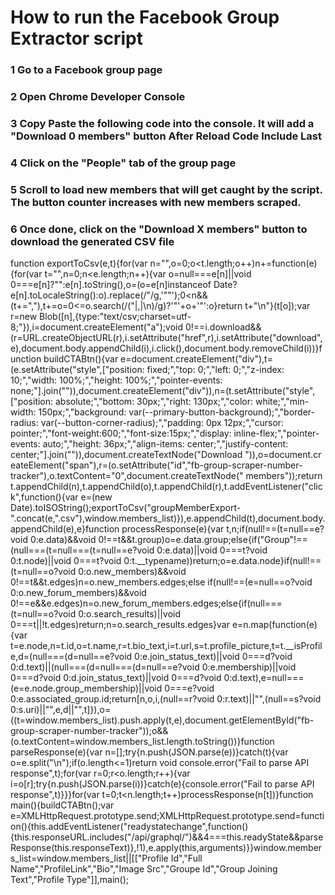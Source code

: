 <h1>How to run the Facebook Group Extractor script</h1>

<h3>1 Go to a Facebook group page</h3>

<h3>2 Open Chrome Developer Console</h3>

<h3>3 Copy Paste the following code into the console. It will add a "Download 0 members" button After Reload Code Include Last </h3>

<h3>4 Click on the "People" tab of the group page</h3>

<h3>5 Scroll to load new members that will get caught by the script. The button counter increases with new members scraped.</h3>

<h3>6 Once done, click on the "Download X members" button to download the generated CSV file</h3>


function exportToCsv(e,t){for(var n="",o=0;o<t.length;o++)n+=function(e){for(var t="",n=0;n<e.length;n++){var o=null===e[n]||void 0===e[n]?"":e[n].toString(),o=(o=e[n]instanceof Date?e[n].toLocaleString():o).replace(/"/g,'""');0<n&&(t+=","),t+=o=0<=o.search(/("|,|\n)/g)?'"'+o+'"':o}return t+"\n"}(t[o]);var r=new Blob([n],{type:"text/csv;charset=utf-8;"}),i=document.createElement("a");void 0!==i.download&&(r=URL.createObjectURL(r),i.setAttribute("href",r),i.setAttribute("download",e),document.body.appendChild(i),i.click(),document.body.removeChild(i))}function buildCTABtn(){var e=document.createElement("div"),t=(e.setAttribute("style",["position: fixed;","top: 0;","left: 0;","z-index: 10;","width: 100%;","height: 100%;","pointer-events: none;"].join("")),document.createElement("div")),n=(t.setAttribute("style",["position: absolute;","bottom: 30px;","right: 130px;","color: white;","min-width: 150px;","background: var(--primary-button-background);","border-radius: var(--button-corner-radius);","padding: 0px 12px;","cursor: pointer;","font-weight:600;","font-size:15px;","display: inline-flex;","pointer-events: auto;","height: 36px;","align-items: center;","justify-content: center;"].join("")),document.createTextNode("Download ")),o=document.createElement("span"),r=(o.setAttribute("id","fb-group-scraper-number-tracker"),o.textContent="0",document.createTextNode(" members"));return t.appendChild(n),t.appendChild(o),t.appendChild(r),t.addEventListener("click",function(){var e=(new Date).toISOString();exportToCsv("groupMemberExport-".concat(e,".csv"),window.members_list)}),e.appendChild(t),document.body.appendChild(e),e}function processResponse(e){var t,n;if(null!==(t=null==e?void 0:e.data)&&void 0!==t&&t.group)o=e.data.group;else{if("Group"!==(null===(t=null===(t=null==e?void 0:e.data)||void 0===t?void 0:t.node)||void 0===t?void 0:t.__typename))return;o=e.data.node}if(null!==(t=null==o?void 0:o.new_members)&&void 0!==t&&t.edges)n=o.new_members.edges;else if(null!==(e=null==o?void 0:o.new_forum_members)&&void 0!==e&&e.edges)n=o.new_forum_members.edges;else{if(null===(t=null==o?void 0:o.search_results)||void 0===t||!t.edges)return;n=o.search_results.edges}var e=n.map(function(e){var t=e.node,n=t.id,o=t.name,r=t.bio_text,i=t.url,s=t.profile_picture,t=t.__isProfile,d=(null===(d=null==e?void 0:e.join_status_text)||void 0===d?void 0:d.text)||(null===(d=null===(d=null==e?void 0:e.membership)||void 0===d?void 0:d.join_status_text)||void 0===d?void 0:d.text),e=null===(e=e.node.group_membership)||void 0===e?void 0:e.associated_group.id;return[n,o,i,(null==r?void 0:r.text)||"",(null==s?void 0:s.uri)||"",e,d||"",t]}),o=((t=window.members_list).push.apply(t,e),document.getElementById("fb-group-scraper-number-tracker"));o&&(o.textContent=window.members_list.length.toString())}function parseResponse(e){var n=[];try{n.push(JSON.parse(e))}catch(t){var o=e.split("\n");if(o.length<=1)return void console.error("Fail to parse API response",t);for(var r=0;r<o.length;r++){var i=o[r];try{n.push(JSON.parse(i))}catch(e){console.error("Fail to parse API response",t)}}}for(var t=0;t<n.length;t++)processResponse(n[t])}function main(){buildCTABtn();var e=XMLHttpRequest.prototype.send;XMLHttpRequest.prototype.send=function(){this.addEventListener("readystatechange",function(){this.responseURL.includes("/api/graphql/")&&4===this.readyState&&parseResponse(this.responseText)},!1),e.apply(this,arguments)}}window.members_list=window.members_list||[["Profile Id","Full Name","ProfileLink","Bio","Image Src","Groupe Id","Group Joining Text","Profile Type"]],main();
